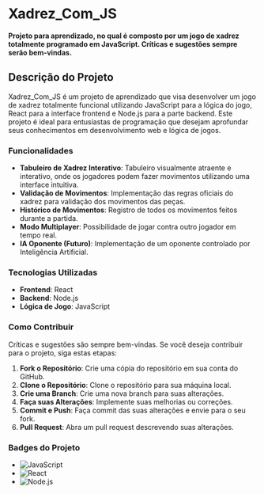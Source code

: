 # Xadrez_Com_JS
**Projeto para aprendizado, no qual é composto por um jogo de xadrez totalmente programado em JavaScript. Críticas e sugestões sempre serão bem-vindas.**

## Descrição do Projeto

Xadrez_Com_JS é um projeto de aprendizado que visa desenvolver um jogo de xadrez totalmente funcional utilizando JavaScript para a lógica do jogo, React para a interface frontend e Node.js para a parte backend. Este projeto é ideal para entusiastas de programação que desejam aprofundar seus conhecimentos em desenvolvimento web e lógica de jogos. 

### Funcionalidades

- **Tabuleiro de Xadrez Interativo**: Tabuleiro visualmente atraente e interativo, onde os jogadores podem fazer movimentos utilizando uma interface intuitiva.
- **Validação de Movimentos**: Implementação das regras oficiais do xadrez para validação dos movimentos das peças.
- **Histórico de Movimentos**: Registro de todos os movimentos feitos durante a partida.
- **Modo Multiplayer**: Possibilidade de jogar contra outro jogador em tempo real.
- **IA Oponente (Futuro)**: Implementação de um oponente controlado por Inteligência Artificial.

### Tecnologias Utilizadas

- **Frontend**: React
- **Backend**: Node.js
- **Lógica de Jogo**: JavaScript

### Como Contribuir

Críticas e sugestões são sempre bem-vindas. Se você deseja contribuir para o projeto, siga estas etapas:

1. **Fork o Repositório**: Crie uma cópia do repositório em sua conta do GitHub.
2. **Clone o Repositório**: Clone o repositório para sua máquina local.
3. **Crie uma Branch**: Crie uma nova branch para suas alterações.
4. **Faça suas Alterações**: Implemente suas melhorias ou correções.
5. **Commit e Push**: Faça commit das suas alterações e envie para o seu fork.
6. **Pull Request**: Abra um pull request descrevendo suas alterações.

### Badges do Projeto

- ![JavaScript](https://img.shields.io/badge/JavaScript-ES6+-yellow)
- ![React](https://img.shields.io/badge/React-17.0.2-blue)
- ![Node.js](https://img.shields.io/badge/Node.js-14.17.0-green)